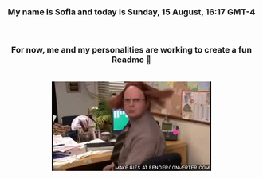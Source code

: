 


<div align="center">
<h3 >My name is Sofia and today is Sunday, 15 August, 16:17 GMT-4</h3><br>
<h3 >For now, me and my personalities are working to create a fun Readme 👋
</h3><br>
<img src='img/dwight.gif' alt='working...'/>
</div>

